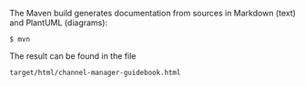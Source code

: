 The Maven build generates documentation from sources in Markdown (text) and PlantUML (diagrams):

    $ mvn
 
The result can be found in the file

    target/html/channel-manager-guidebook.html
